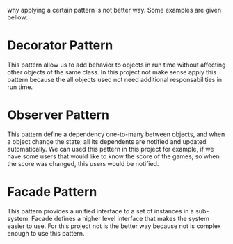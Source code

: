 why applying a certain pattern is not better way.
Some examples are given bellow:

# Decorator Pattern
This pattern allow us to add behavior to objects in run time without affecting other objects of the same class. In this project not make sense apply this pattern because the all objects used not need additional responsabilities in run time.

# Observer Pattern
This pattern define a dependency one-to-many between objects, and when a object change the state, all its dependents are notified and updated automatically. We can used this pattern in this project for example, if we have some users that would like to know the score of the games, so when the score was changed, this users would be notified.

# Facade Pattern
This pattern provides a unified interface to a set of instances in a sub-system. Facade defines a higher level interface that makes the system easier to use. For this project not is the better way because not is complex enough to use this pattern.